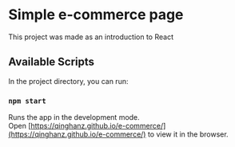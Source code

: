 # Simple e-commerce page

This project was made as an introduction to React

## Available Scripts

In the project directory, you can run:

### `npm start`

Runs the app in the development mode.\
Open [https://qinghanz.github.io/e-commerce/](https://qinghanz.github.io/e-commerce/) to view it in the browser.
